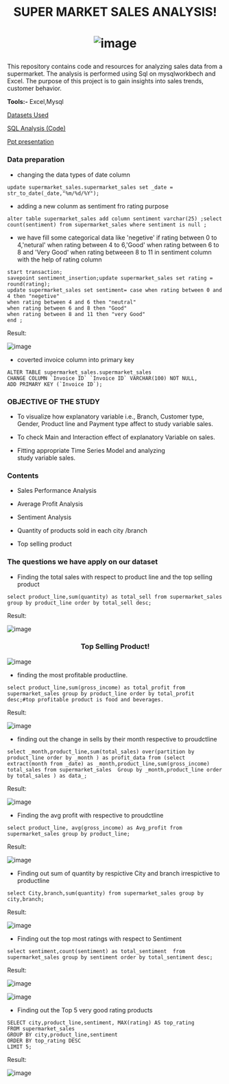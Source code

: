 # <p align="center">SUPER MARKET SALES ANALYSIS!</p>
# <p align="center">![image](https://github.com/AhamedSahil/Project-1/assets/164605797/25231f93-6fdf-40c6-a2c0-3d49cdcb7241)</p>

This repository contains code and resources for analyzing sales data from a supermarket. The analysis is performed using Sql on  mysqlworkbech and Excel. The purpose of this project is to gain insights into sales trends, customer behavior.

**Tools:-** Excel,Mysql

[Datasets Used](https://www.kaggle.com/datasets/aungpyaeap/supermarket-sales)

[SQL Analysis (Code)](supermarket_sales_projects.sql)

[Ppt presentation](sql_prjct.pptx)

### Data preparation

- changing the data types of date column 

```mysql 
update supermarket_sales.supermarket_sales set _date = str_to_date(_date,"%m/%d/%Y");
```

- adding a new colunm as sentiment fro rating purpose

```mysql
alter table supermarket_sales add column sentiment varchar(25) ;select count(sentiment) from supermarket_sales where sentiment is null ;
```

- we have fill some categorical data like 'negetive' if rating between 0 to 4,'netural' when rating between 4 to 6,'Good' when rating between 6 to 8 and 'Very Good' when rating betweeen 8 to 11 in sentiment column with the help of  rating column
```mysql 
start transaction;
savepoint sentiment_insertion;update supermarket_sales set rating = round(rating);
update supermarket_sales set sentiment= case when rating between 0 and 4 then "negetive"
when rating between 4 and 6 then "neutral"                                        
when rating between 6 and 8 then "Good"                                        
when rating between 8 and 11 then "very Good"
end ;
```
Result:

![image](https://github.com/AhamedSahil/Project-1/assets/164605797/95b3e962-8e26-42d6-aaab-bc7aa2183484)
- coverted  invoice column into primary key
```mysql
ALTER TABLE supermarket_sales.supermarket_sales
CHANGE COLUMN `Invoice ID` `Invoice ID` VARCHAR(100) NOT NULL,
ADD PRIMARY KEY (`Invoice ID`);
```

### OBJECTIVE OF THE STUDY

- To visualize how explanatory variable i.e., Branch, Customer type, Gender, Product line and Payment type affect to study variable sales.

- To check Main and Interaction effect of explanatory Variable on sales.
 
- Fitting appropriate Time Series Model and analyzing study variable sales.

### Contents

- Sales Performance Analysis

- Average Profit Analysis

- Sentiment Analysis

- Quantity of products sold in each city /branch

- Top selling product

### The questions we have apply on our dataset

- Finding the total sales with respect to product line and the top selling product 
```mysql
select product_line,sum(quantity) as total_sell from supermarket_sales group by product_line order by total_sell desc;
```
Result:

![image](https://github.com/AhamedSahil/Project-1/assets/164605797/e384bbc0-b2f7-4d59-9dd6-52f8665bf8aa)
### <p align="center">Top Selling Product!</p>
![image](https://github.com/AhamedSahil/SUPER-MARKET-SALES-ANALYSIS-/assets/164605797/af14b34c-50cf-46e1-9bbc-204555840a89)


- finding the most profitable productline.
```mysql
select product_line,sum(gross_income) as total_profit from supermarket_sales group by product_line order by total_profit desc;#top profitable product is food and beverages.
```
Result:

![image](https://github.com/AhamedSahil/SUPER-MARKET-SALES-ANALYSIS-/assets/164605797/25cac7de-aef9-4cc8-9a27-34c2834ef034)

- finding out the change in sells by their month respective to proudctline
```mysql
select _month,product_line,sum(total_sales) over(partition by product_line order by _month ) as profit_data from (select extract(month from _date) as _month,product_line,sum(gross_income) total_sales from supermarket_sales  Group by _month,product_line order by total_sales ) as data_;
```
Result:

![image](https://github.com/AhamedSahil/SUPER-MARKET-SALES-ANALYSIS-/assets/164605797/5b3e1101-c907-40c7-a0d7-f58b0f001f99)

- Finding the avg profit  with respective to proudctline

```mysql
select product_line, avg(gross_income) as Avg_profit from supermarket_sales group by product_line;
```
Result:

![image](https://github.com/AhamedSahil/SUPER-MARKET-SALES-ANALYSIS-/assets/164605797/bbf6881f-c2a5-4f49-a16d-315308a65908)

- Finding out sum of quantity by respictive City and branch irrespictive to productline
```mysql
select City,branch,sum(quantity) from supermarket_sales group by city,branch;
```
Result:

![image](https://github.com/AhamedSahil/SUPER-MARKET-SALES-ANALYSIS-/assets/164605797/d68166ca-0b7d-4cac-9a1c-717e84d770ea)

- Finding out the top most ratings with respect to Sentiment
```mysql
select sentiment,count(sentiment) as total_sentiment  from supermarket_sales group by sentiment order by total_sentiment desc;
```
Result:

![image](https://github.com/AhamedSahil/SUPER-MARKET-SALES-ANALYSIS-/assets/164605797/9f4471cc-e748-4f2b-ac11-6a9b929ab190)

![image](https://github.com/AhamedSahil/SUPER-MARKET-SALES-ANALYSIS-/assets/164605797/205e1dfe-d1be-4813-b017-d0993a5d1ca5)


- Finding out the Top 5  very good rating products
```mysql
SELECT city,product_line,sentiment, MAX(rating) AS top_rating
FROM supermarket_sales
GROUP BY city,product_line,sentiment
ORDER BY top_rating DESC
LIMIT 5;
```
Result:

![image](https://github.com/AhamedSahil/SUPER-MARKET-SALES-ANALYSIS-/assets/164605797/f552bb87-2e07-4594-a9e4-0c508caa9ea7)






















